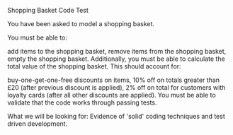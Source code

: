 Shopping Basket Code Test

You have been asked to model a shopping basket.

You must be able to:

add items to the shopping basket,
remove items from the shopping basket,
empty the shopping basket.
Additionally, you must be able to calculate the total value of the shopping basket. This should account for:

buy-one-get-one-free discounts on items,
10% off on totals greater than £20 (after previous discount is applied),
2% off on total for customers with loyalty cards (after all other discounts are applied).
You must be able to validate that the code works through passing tests.

What we will be looking for:
Evidence of 'solid' coding techniques and test driven development.
